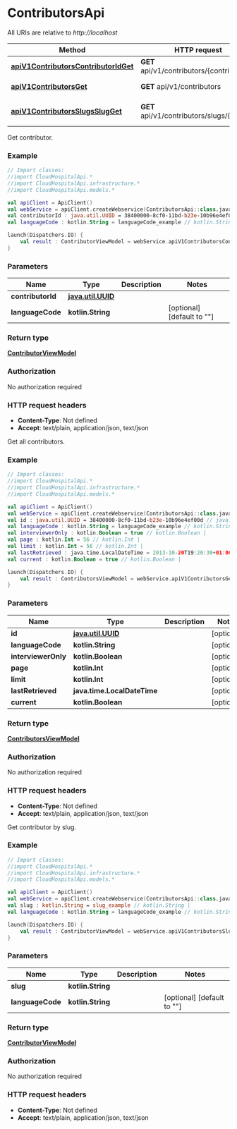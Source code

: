 # ContributorsApi

All URIs are relative to *http://localhost*

Method | HTTP request | Description
------------- | ------------- | -------------
[**apiV1ContributorsContributorIdGet**](ContributorsApi.md#apiV1ContributorsContributorIdGet) | **GET** api/v1/contributors/{contributorId} | Get contributor.
[**apiV1ContributorsGet**](ContributorsApi.md#apiV1ContributorsGet) | **GET** api/v1/contributors | Get all contributors.
[**apiV1ContributorsSlugsSlugGet**](ContributorsApi.md#apiV1ContributorsSlugsSlugGet) | **GET** api/v1/contributors/slugs/{slug} | Get contributor by slug.



Get contributor.

### Example
```kotlin
// Import classes:
//import CloudHospitalApi.*
//import CloudHospitalApi.infrastructure.*
//import CloudHospitalApi.models.*

val apiClient = ApiClient()
val webService = apiClient.createWebservice(ContributorsApi::class.java)
val contributorId : java.util.UUID = 38400000-8cf0-11bd-b23e-10b96e4ef00d // java.util.UUID | 
val languageCode : kotlin.String = languageCode_example // kotlin.String | 

launch(Dispatchers.IO) {
    val result : ContributorViewModel = webService.apiV1ContributorsContributorIdGet(contributorId, languageCode)
}
```

### Parameters

Name | Type | Description  | Notes
------------- | ------------- | ------------- | -------------
 **contributorId** | [**java.util.UUID**](.md)|  |
 **languageCode** | **kotlin.String**|  | [optional] [default to &quot;&quot;]

### Return type

[**ContributorViewModel**](ContributorViewModel.md)

### Authorization

No authorization required

### HTTP request headers

 - **Content-Type**: Not defined
 - **Accept**: text/plain, application/json, text/json


Get all contributors.

### Example
```kotlin
// Import classes:
//import CloudHospitalApi.*
//import CloudHospitalApi.infrastructure.*
//import CloudHospitalApi.models.*

val apiClient = ApiClient()
val webService = apiClient.createWebservice(ContributorsApi::class.java)
val id : java.util.UUID = 38400000-8cf0-11bd-b23e-10b96e4ef00d // java.util.UUID | 
val languageCode : kotlin.String = languageCode_example // kotlin.String | 
val interviewerOnly : kotlin.Boolean = true // kotlin.Boolean | 
val page : kotlin.Int = 56 // kotlin.Int | 
val limit : kotlin.Int = 56 // kotlin.Int | 
val lastRetrieved : java.time.LocalDateTime = 2013-10-20T19:20:30+01:00 // java.time.LocalDateTime | 
val current : kotlin.Boolean = true // kotlin.Boolean | 

launch(Dispatchers.IO) {
    val result : ContributorsViewModel = webService.apiV1ContributorsGet(id, languageCode, interviewerOnly, page, limit, lastRetrieved, current)
}
```

### Parameters

Name | Type | Description  | Notes
------------- | ------------- | ------------- | -------------
 **id** | [**java.util.UUID**](.md)|  | [optional]
 **languageCode** | **kotlin.String**|  | [optional]
 **interviewerOnly** | **kotlin.Boolean**|  | [optional]
 **page** | **kotlin.Int**|  | [optional]
 **limit** | **kotlin.Int**|  | [optional]
 **lastRetrieved** | **java.time.LocalDateTime**|  | [optional]
 **current** | **kotlin.Boolean**|  | [optional]

### Return type

[**ContributorsViewModel**](ContributorsViewModel.md)

### Authorization

No authorization required

### HTTP request headers

 - **Content-Type**: Not defined
 - **Accept**: text/plain, application/json, text/json


Get contributor by slug.

### Example
```kotlin
// Import classes:
//import CloudHospitalApi.*
//import CloudHospitalApi.infrastructure.*
//import CloudHospitalApi.models.*

val apiClient = ApiClient()
val webService = apiClient.createWebservice(ContributorsApi::class.java)
val slug : kotlin.String = slug_example // kotlin.String | 
val languageCode : kotlin.String = languageCode_example // kotlin.String | 

launch(Dispatchers.IO) {
    val result : ContributorViewModel = webService.apiV1ContributorsSlugsSlugGet(slug, languageCode)
}
```

### Parameters

Name | Type | Description  | Notes
------------- | ------------- | ------------- | -------------
 **slug** | **kotlin.String**|  |
 **languageCode** | **kotlin.String**|  | [optional] [default to &quot;&quot;]

### Return type

[**ContributorViewModel**](ContributorViewModel.md)

### Authorization

No authorization required

### HTTP request headers

 - **Content-Type**: Not defined
 - **Accept**: text/plain, application/json, text/json

